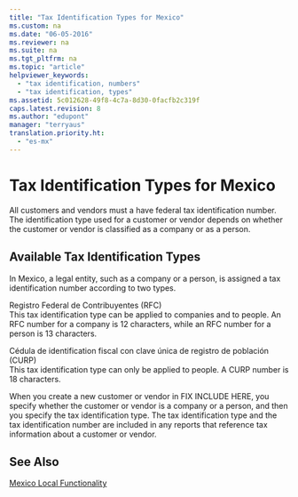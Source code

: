 ```yaml
---
title: "Tax Identification Types for Mexico"
ms.custom: na
ms.date: "06-05-2016"
ms.reviewer: na
ms.suite: na
ms.tgt_pltfrm: na
ms.topic: "article"
helpviewer_keywords: 
  - "tax identification, numbers"
  - "tax identification, types"
ms.assetid: 5c012628-49f8-4c7a-8d30-0facfb2c319f
caps.latest.revision: 8
ms.author: "edupont"
manager: "terryaus"
translation.priority.ht: 
  - "es-mx"
---
```

# Tax Identification Types for Mexico
All customers and vendors must a have federal tax identification number. The identification type used for a customer or vendor depends on whether the customer or vendor is classified as a company or as a person.  
  
## Available Tax Identification Types  
 In Mexico, a legal entity, such as a company or a person, is assigned a tax identification number according to two types.  
  
 Registro Federal de Contribuyentes \(RFC\)  
 This tax identification type can be applied to companies and to people. An RFC number for a company is 12 characters, while an RFC number for a person is 13 characters.  
  
 Cédula de identification fiscal con clave única de registro de población \(CURP\)  
 This tax identification type can only be applied to people. A CURP number is 18 characters.  
  
 When you create a new customer or vendor in FIX INCLUDE HERE<!--[!INCLUDE[navnow](../../ApplicationDesign/includes/navnow_md.md)] -->, you specify whether the customer or vendor is a company or a person, and then you specify the tax identification type. The tax identification type and the tax identification number are included in any reports that reference tax information about a customer or vendor.  
  
## See Also  
 [Mexico Local Functionality](../../LocalFunctionalityForMicrosoftDynamicsNav2016/Mexico/mexico-local-functionality.md)